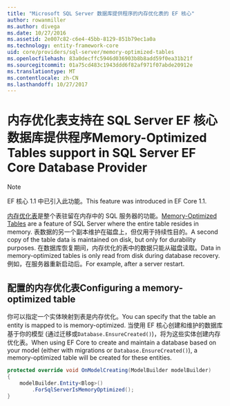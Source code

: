 ```yaml
---
title: "Microsoft SQL Server 数据库提供程序的内存优化表的 EF 核心"
author: rowanmiller
ms.author: divega
ms.date: 10/27/2016
ms.assetid: 2e007c82-c6e4-45bb-8129-851b79ec1a0a
ms.technology: entity-framework-core
uid: core/providers/sql-server/memory-optimized-tables
ms.openlocfilehash: 83a0decffc5946d036903b8b8add59f0ea31b21f
ms.sourcegitcommit: 01a75cd483c1943ddd6f82af971f07abde20912e
ms.translationtype: MT
ms.contentlocale: zh-CN
ms.lasthandoff: 10/27/2017
---
```

# <a name="memory-optimized-tables-support-in-sql-server-ef-core-database-provider"></a><span data-ttu-id="69665-102">内存优化表支持在 SQL Server EF 核心数据库提供程序</span><span class="sxs-lookup"><span data-stu-id="69665-102">Memory-Optimized Tables support in SQL Server EF Core Database Provider</span></span>

> [!NOTE]  
>
> <span data-ttu-id="69665-103">EF 核心 1.1 中已引入此功能。</span><span class="sxs-lookup"><span data-stu-id="69665-103">This feature was introduced in EF Core 1.1.</span></span>

<span data-ttu-id="69665-104">[内存优化表](https://docs.microsoft.com/sql/relational-databases/in-memory-oltp/memory-optimized-tables)是整个表驻留在内存中的 SQL 服务器的功能。</span><span class="sxs-lookup"><span data-stu-id="69665-104">[Memory-Optimized Tables](https://docs.microsoft.com/sql/relational-databases/in-memory-oltp/memory-optimized-tables) are a feature of SQL Server where the entire table resides in memory.</span></span> <span data-ttu-id="69665-105">表数据的另一个副本维护在磁盘上，但仅用于持续性目的。</span><span class="sxs-lookup"><span data-stu-id="69665-105">A second copy of the table data is maintained on disk, but only for durability purposes.</span></span> <span data-ttu-id="69665-106">在数据库恢复期间，内存优化的表中的数据只能从磁盘读取。</span><span class="sxs-lookup"><span data-stu-id="69665-106">Data in memory-optimized tables is only read from disk during database recovery.</span></span> <span data-ttu-id="69665-107">例如，在服务器重新启动后。</span><span class="sxs-lookup"><span data-stu-id="69665-107">For example, after a server restart.</span></span>

## <a name="configuring-a-memory-optimized-table"></a><span data-ttu-id="69665-108">配置的内存优化表</span><span class="sxs-lookup"><span data-stu-id="69665-108">Configuring a memory-optimized table</span></span>

<span data-ttu-id="69665-109">你可以指定一个实体映射到表是内存优化。</span><span class="sxs-lookup"><span data-stu-id="69665-109">You can specify that the table an entity is mapped to is memory-optimized.</span></span> <span data-ttu-id="69665-110">当使用 EF 核心创建和维护的数据库基于你的模型 (通过迁移或`Database.EnsureCreated()`)，将为这些实体创建内存优化表。</span><span class="sxs-lookup"><span data-stu-id="69665-110">When using EF Core to create and maintain a database based on your model (either with migrations or `Database.EnsureCreated()`), a memory-optimized table will be created for these entities.</span></span>

``` csharp
protected override void OnModelCreating(ModelBuilder modelBuilder)
{
    modelBuilder.Entity<Blog>()
        .ForSqlServerIsMemoryOptimized();
}
```
